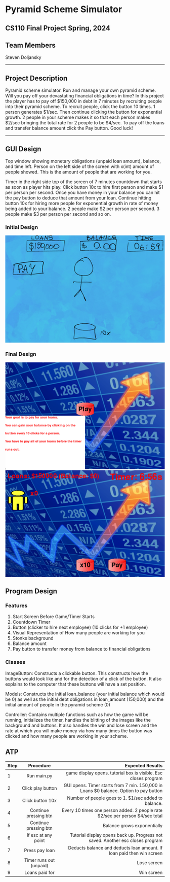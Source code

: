 
#  Pyramid Scheme Simulator 
## CS110 Final Project   Spring, 2024 

## Team Members

Steven Doljansky

***

## Project Description

Pyramid scheme simulator. Run and manage your own pyramid scheme. Will you pay off your devastating financial obligations in time? In this project the player has to pay off $150,000 in debt in 7 minutes by recruiting people into their pyramid scheme. To recruit people, click the button 10 times. 1 person generates $1/sec. Then continue clicking the button for exponential growth. 2 people in your scheme makes it so that each person makes $2/sec bringing the total rate for 2 people to be $4/sec. To pay off the loans and transfer balance amount click the Pay button. Good luck!

***    

## GUI Design

Top window showing monetary obligations (unpaid loan amount), balance, and time left.
Person on the left side of the screen with x(int) amount of people showed. This is the amount of people that are working for you.

Timer in the right side top of the screen of 7 minutes countdown that starts as soon as player hits play.
Click button 10x to hire first person and make $1 per person per second.
Once you have money in your balance you can hit the pay button to deduce that amount from your loan.
Continue hitting button 10x for hiring more people for exponential growth in rate of money being added to your balance. 
2 people make $2 per person per second.
3 people make $3 per person per second and so on.



### Initial Design

![initial gui](assets/gui.jpg)

### Final Design

![final gui](assets/fgui1.png)
![final gui](assets/fgui2.png)

## Program Design

### Features

1. Start Screen Before Game/Timer Starts
2. Countdown Timer
3. Button (clicker to hire next employee) (10 clicks for +1 employee)
4. Visual Representation of How many people are working for you
5. Stonks background 
6. Balance amount 
7. Pay button to transfer money from balance to financial obligations

### Classes

ImageButton: Constructs a clickable button. This constructs how the buttons would look like and for the detection of a click of the button. It also explains to the computer that these buttons will have a set position.

Models: Constructs the initial loan_balance (your initial balance which would be 0) as well as the initial debt obligations in loan_amount (150,000) and the initial amount of people in the pyramid scheme (0)

Controller: Contains multiple functions such as how the game will be running, initializes the timer, handles the blitting of the images like the background and buttons. It also handles the win and lose screen and the rate at which you will make money via how many times the button was clicked and how many people are working in your scheme. 

## ATP

| Step                 |Procedure             |Expected Results                   |
|----------------------|:--------------------:|-----------------------------------------------------------------:|
|  1                   | Run main.py    |game display opens. tutorial box is visible. Esc closes program   |
|  2                   | Click play button    |GUI opens. Timer starts from 7 min. 150,000 in Loans $0 balance. Option to pay button      |
|  3                   | Click button 10x     |Number of people goes to 1. $1/sec added to balance.              |
|  4                   |Continue pressing btn |Every 10 times one person added. 2 people rate $2/sec per person $4/sec total|
|  5                   | Continue pressing btn|Balance grows exponentially   |
|  6                   | If esc at any point  |Tutorial display opens back up. Progress not saved. Another esc closes program|
|  7                   | Press pay loan       |Deducts balance and deducts loan amount. If loan paid then win screen   |
|  8                   | Timer runs out (unpaid)      |Lose screen                                                |
|  9                   | Loans paid for      |Win screen                                                |